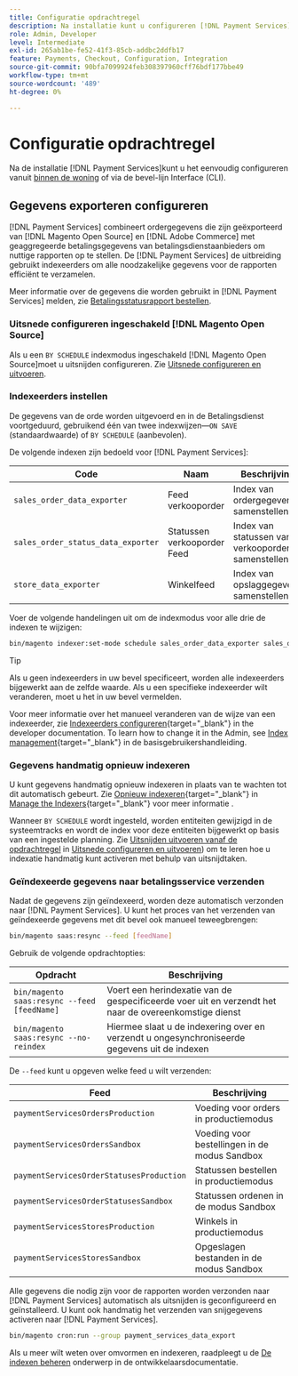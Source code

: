 ```yaml
---
title: Configuratie opdrachtregel
description: Na installatie kunt u configureren [!DNL Payment Services] het gebruiken van de bevel-lijn Interface (CLI).
role: Admin, Developer
level: Intermediate
exl-id: 265ab1be-fe52-41f3-85cb-addbc2ddfb17
feature: Payments, Checkout, Configuration, Integration
source-git-commit: 90bfa7099924feb308397960cff76bdf177bbe49
workflow-type: tm+mt
source-wordcount: '489'
ht-degree: 0%

---
```


# Configuratie opdrachtregel

Na de installatie [!DNL Payment Services]kunt u het eenvoudig configureren vanuit [binnen de woning](payments-home.md) of via de bevel-lijn Interface (CLI).

## Gegevens exporteren configureren

[!DNL Payment Services] combineert ordergegevens die zijn geëxporteerd van [!DNL Magento Open Source] en [!DNL Adobe Commerce] met geaggregeerde betalingsgegevens van betalingsdienstaanbieders om nuttige rapporten op te stellen. De [!DNL Payment Services] de uitbreiding gebruikt indexeerders om alle noodzakelijke gegevens voor de rapporten efficiënt te verzamelen.

Meer informatie over de gegevens die worden gebruikt in [!DNL Payment Services] melden, zie [Betalingsstatusrapport bestellen](order-payment-status.md#data-used-in-the-report).

### Uitsnede configureren ingeschakeld [!DNL Magento Open Source]

Als u een `BY SCHEDULE` indexmodus ingeschakeld [!DNL Magento Open Source]moet u uitsnijden configureren. Zie [Uitsnede configureren en uitvoeren](https://devdocs.magento.com/guides/v2.4/config-guide/cli/config-cli-subcommands-cron.html).

### Indexeerders instellen

De gegevens van de orde worden uitgevoerd en in de Betalingsdienst voortgeduurd, gebruikend één van twee indexwijzen—`ON SAVE` (standaardwaarde) of `BY SCHEDULE` (aanbevolen).

De volgende indexen zijn bedoeld voor [!DNL Payment Services]:

| Code | Naam | Beschrijving |
|    ---    |  ---  |  ---  |
| `sales_order_data_exporter` | Feed verkooporder | Index van ordergegevens samenstellen |
| `sales_order_status_data_exporter` | Statussen verkooporder Feed | Index van statussen van verkooporders samenstellen |
| `store_data_exporter` | Winkelfeed | Index van opslaggegevens samenstellen |

Voer de volgende handelingen uit om de indexmodus voor alle drie de indexen te wijzigen:

```bash
bin/magento indexer:set-mode schedule sales_order_data_exporter sales_order_status_data_exporter store_data_exporter
```

>[!TIP]
>
>Als u geen indexeerders in uw bevel specificeert, worden alle indexeerders bijgewerkt aan de zelfde waarde. Als u een specifieke indexeerder wilt veranderen, moet u het in uw bevel vermelden.

Voor meer informatie over het manueel veranderen van de wijze van een indexeerder, zie [Indexeerders configureren](https://devdocs.magento.com/guides/v2.4/config-guide/cli/config-cli-subcommands-index.html#configure-indexers){target="_blank"} in the developer documentation. To learn how to change it in the Admin, see [Index management](https://docs.magento.com/user-guide/system/index-management.html#change-the-index-mode){target="_blank"} in de basisgebruikershandleiding.

### Gegevens handmatig opnieuw indexeren

U kunt gegevens handmatig opnieuw indexeren in plaats van te wachten tot dit automatisch gebeurt. Zie [Opnieuw indexeren](https://devdocs.magento.com/guides/v2.4/config-guide/cli/config-cli-subcommands-index.html#reindex){target="_blank"} in [Manage the Indexers](https://devdocs.magento.com/guides/v2.4/config-guide/cli/config-cli-subcommands-index.html){target="_blank"} voor meer informatie .

Wanneer `BY SCHEDULE` wordt ingesteld, worden entiteiten gewijzigd in de systeemtracks en wordt de index voor deze entiteiten bijgewerkt op basis van een ingestelde planning. Zie [Uitsnijden uitvoeren vanaf de opdrachtregel](https://devdocs.magento.com/guides/v2.4/config-guide/cli/config-cli-subcommands-cron.html#config-cli-cron-group-run) in [Uitsnede configureren en uitvoeren](https://devdocs.magento.com/guides/v2.4/config-guide/cli/config-cli-subcommands-cron.html)) om te leren hoe u indexatie handmatig kunt activeren met behulp van uitsnijdtaken.

### Geïndexeerde gegevens naar betalingsservice verzenden

Nadat de gegevens zijn geïndexeerd, worden deze automatisch verzonden naar [!DNL Payment Services]. U kunt het proces van het verzenden van geïndexeerde gegevens met dit bevel ook manueel teweegbrengen:

```bash
bin/magento saas:resync --feed [feedName]
```

Gebruik de volgende opdrachtopties:

| Opdracht | Beschrijving |
|  ---  |  ---  |
| `bin/magento saas:resync --feed [feedName]` | Voert een herindexatie van de gespecificeerde voer uit en verzendt het naar de overeenkomstige dienst |
| `bin/magento saas:resync --no-reindex` | Hiermee slaat u de indexering over en verzendt u ongesynchroniseerde gegevens uit de indexen |

De `--feed` kunt u opgeven welke feed u wilt verzenden:

| Feed | Beschrijving |
|  ---  |  ---  |
| `paymentServicesOrdersProduction` | Voeding voor orders in productiemodus |
| `paymentServicesOrdersSandbox` | Voeding voor bestellingen in de modus Sandbox |
| `paymentServicesOrderStatusesProduction` | Statussen bestellen in productiemodus |
| `paymentServicesOrderStatusesSandbox` | Statussen ordenen in de modus Sandbox |
| `paymentServicesStoresProduction` | Winkels in productiemodus |
| `paymentServicesStoresSandbox` | Opgeslagen bestanden in de modus Sandbox |

Alle gegevens die nodig zijn voor de rapporten worden verzonden naar [!DNL Payment Services] automatisch als uitsnijden is geconfigureerd en geïnstalleerd. U kunt ook handmatig het verzenden van snijgegevens activeren naar [!DNL Payment Services].

```bash
bin/magento cron:run --group payment_services_data_export
```

Als u meer wilt weten over omvormen en indexeren, raadpleegt u de [De indexen beheren](https://devdocs.magento.com/guides/v2.4/config-guide/cli/config-cli-subcommands-index.html) onderwerp in de ontwikkelaarsdocumentatie.
